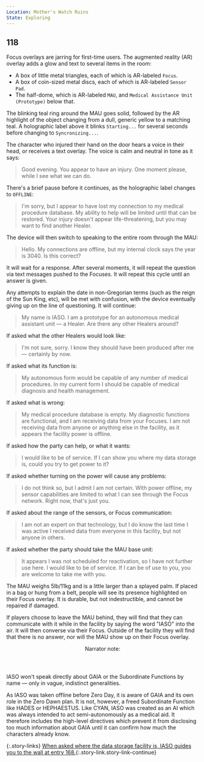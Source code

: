 ```yaml
---
Location: Mother's Watch Ruins
State: Exploring
---
```


## 118

Focus overlays are jarring for first-time users.
The augmented reality (AR) overlay adds a glow and text to several items in the room:

* A box of little metal triangles, each of which is AR-labeled `Focus`.
* A box of coin-sized metal discs, each of which is AR-labeled `Sensor Pad`.
* The half-dome, which is AR-labeled `MAU`, and `Medical Assistance Unit (Prototype)` below that.

The blinking teal ring around the MAU goes solid, followed by the AR highlight of the object changing from a dull, generic yellow to a matching teal.
A holographic label above it blinks `Starting...` for several seconds before changing to `Syncronizing...`.

The character who injured their hand on the door hears a voice in their head, or receives a text overlay.
The voice is calm and neutral in tone as it says:

> Good evening.
> You appear to have an injury.
> One moment please, while I see what we can do.

There's a brief pause before it continues, as the holographic label changes to `OFFLINE`:

> I'm sorry, but I appear to have lost my connection to my medical procedure database.
> My ability to help will be limited until that can be restored.
> Your injury doesn't appear life-threatening, but you may want to find another Healer.

The device will then switch to speaking to the entire room through the MAU:

> Hello.
> My connections are offline, but my internal clock says the year is 3040.
> Is this correct?

It will wait for a response.
After several moments, it will repeat the question via text messages pushed to the Focuses.
It will repeat this cycle until an answer is given.

Any attempts to explain the date in non-Gregorian terms (such as the reign of the Sun King, etc), will be met with confusion, with the device eventually giving up on the line of questioning.
It will continue:

> My name is IASO.
> I am a prototype for an autonomous medical assistant unit — a Healer.
> Are there any other Healers around?

If asked what the other Healers would look like:

> I'm not sure, sorry.
> I know they should have been produced after me — certainly by now.

If asked what its function is:

> My autonomous form would be capable of any number of medical procedures.
> In my current form I should be capable of medical diagnosis and health management.

If asked what is wrong:

> My medical procedure database is empty.
> My diagnostic functions are functional, and I am receiving data from your Focuses.
> I am not receiving data from anyone or anything else in the facility, as it appears the facility power is offline.

If asked how the party can help, or what it wants:

> I would like to be of service.
> If I can show you where my data storage is, could you try to get power to it?

If asked whether turning on the power will cause any problems:

> I do not think so, but I admit I am not certain.
> With power offline, my sensor capabilities are limited to what I can see through the Focus network.
> Right now, that's just you.

If asked about the range of the sensors, or Focus communication:

> I am not an expert on that technology, but I do know the last time I was active I received data from everyone in this facility, but not anyone in others.

If asked whether the party should take the MAU base unit:

> It appears I was not scheduled for reactivation, so I have not further use here.
> I would like to be of service.
> If I can be of use to you, you are welcome to take me with you.

The MAU weighs 5lb/11kg and is a little larger than a splayed palm.
If placed in a bag or hung from a belt, people will see its presence highlighted on their Focus overlay.
It is durable, but not indestructible, and cannot be repaired if damaged.

If players choose to leave the MAU behind, they will find that they can communicate with it while in the facility by saying the word "IASO" into the air.
It will then converse via their Focus.
Outside of the facility they will find that there is no answer, nor will the MAU show up on their Focus overlay.

<aside class="narrator-note">
<header>Narrator note:</header>
<p>IASO won't speak directly about GAIA or the Subordinate Functions by name — only in vague, indistinct generalities.</p>
<p>As IASO was taken offline before Zero Day, it is aware of GAIA and its own role in the Zero Dawn plan.
It is not, however, a freed Subordinate Function like HADES or HEPHAESTUS.
Like CYAN, IASO was created as an AI which was always intended to act semi-autonomously as a medical aid.
It therefore includes the high-level directives which prevent it from disclosing too much information about GAIA until it can confirm how much the characters already know.</p>
</aside>

{:.story-links}
[When asked where the data storage facility is, IASO guides you to the wall at entry 168.](168-power-wall.md){:.story-link.story-link-continue}
